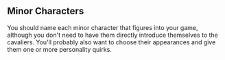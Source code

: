 ## Minor Characters

You should name each minor character that figures into your game,
although you don't need to have them directly introduce themselves to
the cavaliers. You'll probably also want to choose their appearances and
give them one or more personality quirks.

